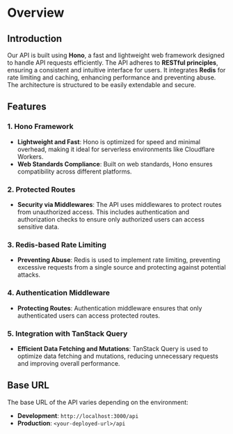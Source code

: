 # Overview
## Introduction

Our API is built using **Hono**, a fast and lightweight web framework designed to handle API requests efficiently. The API adheres to **RESTful principles**, ensuring a consistent and intuitive interface for users. It integrates **Redis** for rate limiting and caching, enhancing performance and preventing abuse. The architecture is structured to be easily extendable and secure.

## Features

### 1. **Hono Framework**
- **Lightweight and Fast**: Hono is optimized for speed and minimal overhead, making it ideal for serverless environments like Cloudflare Workers.
- **Web Standards Compliance**: Built on web standards, Hono ensures compatibility across different platforms.

### 2. **Protected Routes**
- **Security via Middlewares**: The API uses middlewares to protect routes from unauthorized access. This includes authentication and authorization checks to ensure only authorized users can access sensitive data.

### 3. **Redis-based Rate Limiting**
- **Preventing Abuse**: Redis is used to implement rate limiting, preventing excessive requests from a single source and protecting against potential attacks.

### 4. **Authentication Middleware**
- **Protecting Routes**: Authentication middleware ensures that only authenticated users can access protected routes.

### 5. **Integration with TanStack Query**
- **Efficient Data Fetching and Mutations**: TanStack Query is used to optimize data fetching and mutations, reducing unnecessary requests and improving overall performance.

## Base URL

The base URL of the API varies depending on the environment:

- **Development**: `http://localhost:3000/api`
- **Production**: `<your-deployed-url>/api`



